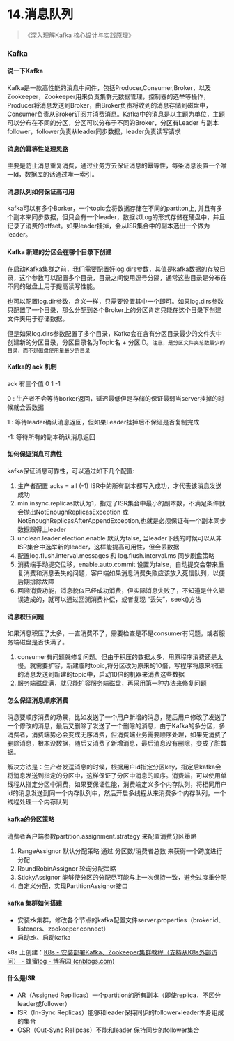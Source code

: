 # 14.消息队列

> 《深入理解Kafka 核心设计与实践原理》

### Kafka

#### 说一下Kafka

Kafka是一款高性能的消息中间件，包括Producer,Consumer,Broker，以及Zookeeper，Zookeeper用来负责集群元数据管理，控制器的选举等操作，Producer将消息发送到Broker，由Broker负责将收到的消息存储到磁盘中，Consumer负责从Broker订阅并消费消息。Kafka中的消息是以主题为单位，主题可以分布在不同的分区，分区可以分布于不同的Broker，分区有Leader 与副本follower，follower负责从leader同步数据，leader负责读写请求



#### 消息的幂等性处理思路

主要是防止消息重复消费，通过业务方去保证消息的幂等性，每条消息设置一个唯一Id，数据库的话通过唯一索引。



#### 消息队列如何保证高可用    
kafka可以有多个Borker，一个topic会将数据存储在不同的partiton上, 并且有多个副本来同步数据，但只会有一个leader，数据以Log的形式存储在硬盘中，并且记录了消费的offset。如果leader挂掉，会从ISR集合中的副本选出一个做为leader。



#### Kafka 新建的分区会在哪个目录下创建

在启动Kafka集群之前，我们需要配置好log.dirs参数，其值是kafka数据的存放目录，这个参数可以配置多个目录，目录之间使用逗号分隔，通常这些目录是分布在不同的磁盘上用于提高读写性能。

也可以配置log.dir参数，含义一样，只需要设置其中一个即可。如果log.dirs参数只配置了一个目录，那么分配到各个Broker上的分区肯定只能在这个目录下创建文件夹用于存储数据。

但是如果log.dirs参数配置了多个目录，Kafka会在含有分区目录最少的文件夹中创建新的分区目录，分区目录名为Topic名 + 分区ID。`注意，是分区文件夹总数最少的目录，而不是磁盘使用量最少的目录`



#### Kafka的 ack 机制

ack  有三个值 0   1  -1

0 : 生产者不会等待borker返回，延迟最低但是存储的保证最弱当server挂掉的时候就会丢数据

1 : 等待leader确认消息返回，但如果Leader挂掉后不保证是否复制完成

-1: 等待所有的副本确认消息返回



#### 如何保证消息可靠性

kafka保证消息可靠性，可以通过如下几个配置:  
1. 生产者配置 acks = all (-1) ISR中的所有副本都写入成功，才代表该消息发送成功
2. min.insync.replicas默认为1，指定了ISR集合中最小的副本数，不满足条件就会抛出NotEnoughReplicasException 或 NotEnoughReplicasAfterAppendException,也就是必须保证有一个副本同步数据跟得上leader
3. unclean.leader.election.enable 默认为false, 当leader下线的时候可以从非ISR集合中选举新的leader，这样能提高可用性，但会丢数据
4. 配置log.flush.interval.messages 和 log.flush.interval.ms 同步刷盘策略
5. 消费端手动提交位移，enable.auto.commit 设置为false，自动提交会带来重复消费和消息丢失的问题，客户端如果消息消费失败应该放入死信队列，以便后期排除故障
6. 回溯消费功能，消息貌似已经成功消费，但实际消息失败了，不知道是什么错误造成的，就可以通过回溯消费补偿，或者复现 “丢失”，seek()方法



#### 消息积压问题

如果消息积压了太多，一直消费不了，需要检查是不是consumer有问题，或者服务端磁盘是否快满了。
1. consumer有问题就修复问题。但由于积压的数据太多，用原程序消费还是太慢。就需要扩容，新建临时topic,将分区改为原来的10倍，写程序将原来积压的消息发送到新建的topic中，启动10倍的机器来消费这些数据
2. 服务端磁盘满，就只能扩容服务端磁盘，再采用第一种办法来修复问题



#### 怎么保证消息顺序消费

消息要顺序消费的场景，比如发送了一个用户新增的消息，随后用户修改了发送了一个修改的消息，最后又删除了发送了一个删除的消息，由于Kafka的多分区，多消费者，消费端势必会变成无序消费，但消费端业务需要顺序处理，如果先消费了删除消息，根本没数据，随后又消费了新增消息，最后消息没有删除，变成了脏数据。

解决方法是：生产者发送消息的时候，根据用户id指定分区key，指定后kafka会将消息发送到指定的分区中，这样保证了分区中消息的顺序。消费端，可以使用单线程从指定分区中消费，如果要保证性能，消费端定义多个内存队列，将相同用户id的消息发送到同一个内存队列中，然后开启多线程从来消费多个内存队列，一个线程处理一个内存队列



#### kafka的分区策略

消费者客户端参数partition.assignment.strategy 来配置消费分区策略
1. RangeAssignor 默认分配策略 通过  分区数/消费者总数 来获得一个跨度进行分配
2. RoundRobinAssignor 轮询分配策略
3. StickyAssignor 能够使分区的分配尽可能与上一次保持一致，避免过度重分配
4. 自定义分配，实现PartitionAssignor接口



#### kafka 集群如何搭建

- 安装zk集群，修改各个节点的kafka配置文件server.properties（broker.id、listeners、zookeeper.connect）
- 启动zk、启动kafka

k8s 上创建：[K8s - 安装部署Kafka、Zookeeper集群教程（支持从K8s外部访问） - 蜂蜜log - 博客园 (cnblogs.com)](https://www.cnblogs.com/fengyuanfei/p/17789107.html)



#### 什么是ISR

- AR（Assigned Repllicas）一个partition的所有副本（即使replica，不区分leader或follower）
- ISR（In-Sync Replicas）能够和leader保持同步的follower+leader本身组成的集合
- OSR（Out-Sync Relipcas）不能和leader 保持同步的follower集合

